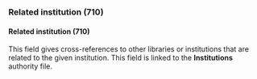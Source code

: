 ### Related institution (710)

#### Related institution (710)
This field gives cross-references to other libraries or institutions that are related to the given institution. This field is linked to the **Institutions** authority file.
